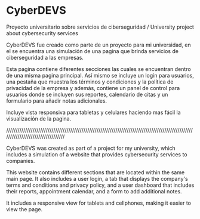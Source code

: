 # CyberDEVS
Proyecto universitario sobre servicios de ciberseguridad / University project about cybersecurity services

CyberDEVS fue creado como parte de un proyecto para mi universidad, en el se encuentra una simulación de una pagina que brinda servicios de ciberseguridad a las empresas.

Esta pagina contiene diferentes secciones las cuales se encuentran dentro de una misma pagina principal. Así mismo se incluye un login para usuarios, una pestaña que muestra los términos y condiciones y la política de privacidad de la empresa y además, contiene un panel de control para usuarios donde se incluyen sus reportes, calendario de citas y un formulario para añadir notas adicionales.

Incluye vista responsiva para tabletas y celulares haciendo mas fácil la visualización de la pagina.

//////////////////////////////////////////////////////////////////////////////////////////////////////////////////////////////////

CyberDEVS was created as part of a project for my university, which includes a simulation of a website that provides cybersecurity services to companies.

This website contains different sections that are located within the same main page. It also includes a user login, a tab that displays the company's terms and conditions and privacy policy, and a user dashboard that includes their reports, appointment calendar, and a form to add additional notes.

It includes a responsive view for tablets and cellphones, making it easier to view the page.
